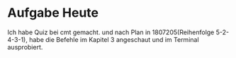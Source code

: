 # Aufgabe Heute

Ich habe Quiz bei cmt gemacht. und nach Plan in 1807205(Reihenfolge 5-2-4-3-1), habe die Befehle im Kapitel 3 angeschaut und im Terminal ausprobiert.
